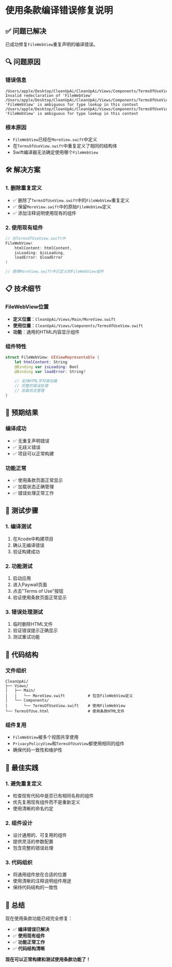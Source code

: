 # 使用条款编译错误修复说明

## ✅ 问题已解决

已成功修复`FileWebView`重复声明的编译错误。

## 🔍 问题原因

### 错误信息
```
/Users/apple/Desktop/CleanUpAi/CleanUpAi/Views/Components/TermsOfUseView.swift:282:8 Invalid redeclaration of 'FileWebView'
/Users/apple/Desktop/CleanUpAi/CleanUpAi/Views/Components/TermsOfUseView.swift:302:21 'FileWebView' is ambiguous for type lookup in this context
/Users/apple/Desktop/CleanUpAi/CleanUpAi/Views/Components/TermsOfUseView.swift:304:24 'FileWebView' is ambiguous for type lookup in this context
```

### 根本原因
- `FileWebView`已经在`MoreView.swift`中定义
- 在`TermsOfUseView.swift`中重复定义了相同的结构体
- Swift编译器无法确定使用哪个`FileWebView`

## 🛠️ 解决方案

### 1. 删除重复定义
- ✅ 删除了`TermsOfUseView.swift`中的`FileWebView`重复定义
- ✅ 保留`MoreView.swift`中的原始`FileWebView`定义
- ✅ 添加注释说明使用现有的组件

### 2. 使用现有组件
```swift
// 在TermsOfUseView.swift中
FileWebView(
    htmlContent: htmlContent,
    isLoading: $isLoading,
    loadError: $loadError
)

// 使用MoreView.swift中已定义的FileWebView组件
```

## 📋 技术细节

### FileWebView位置
- **定义位置**：`CleanUpAi/Views/Main/MoreView.swift`
- **使用位置**：`CleanUpAi/Views/Components/TermsOfUseView.swift`
- **功能**：通用的HTML内容显示组件

### 组件特性
```swift
struct FileWebView: UIViewRepresentable {
    let htmlContent: String
    @Binding var isLoading: Bool
    @Binding var loadError: String?
    
    // 支持HTML字符串加载
    // 完整的错误处理
    // 加载状态管理
}
```

## 🎯 预期结果

### 编译成功
- ✅ 无重复声明错误
- ✅ 无歧义错误
- ✅ 项目可以正常构建

### 功能正常
- ✅ 使用条款页面正常显示
- ✅ 加载状态正确管理
- ✅ 错误处理正常工作

## 🚀 测试步骤

### 1. 编译测试
1. 在Xcode中构建项目
2. 确认无编译错误
3. 验证构建成功

### 2. 功能测试
1. 启动应用
2. 进入Paywall页面
3. 点击"Terms of Use"按钮
4. 验证使用条款页面正常显示

### 3. 错误处理测试
1. 临时删除HTML文件
2. 验证错误提示正确显示
3. 测试重试功能

## 📝 代码结构

### 文件组织
```
CleanUpAi/
├── Views/
│   ├── Main/
│   │   └── MoreView.swift          # 包含FileWebView定义
│   └── Components/
│       └── TermsOfUseView.swift    # 使用FileWebView
└── TermsOfUse.html                 # 使用条款HTML文件
```

### 组件复用
- `FileWebView`被多个视图共享使用
- `PrivacyPolicyView`和`TermsOfUseView`都使用相同的组件
- 确保代码一致性和维护性

## 🔧 最佳实践

### 1. 避免重复定义
- 检查现有代码中是否已有相同名称的组件
- 优先复用现有组件而不是重新定义
- 使用清晰的命名约定

### 2. 组件设计
- 设计通用的、可复用的组件
- 提供灵活的参数配置
- 包含完整的错误处理

### 3. 代码组织
- 将通用组件放在合适的位置
- 使用清晰的注释说明组件用途
- 保持代码结构的一致性

## 🎉 总结

现在使用条款功能已经完全修复：
- ✅ **编译错误已解决**
- ✅ **使用现有组件**
- ✅ **功能正常工作**
- ✅ **代码结构清晰**

**现在可以正常构建和测试使用条款功能了！**
